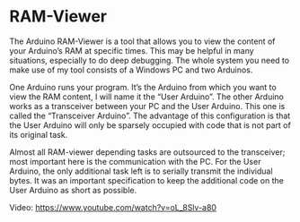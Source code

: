 # RAM-Viewer
The Arduino RAM-Viewer is a tool that allows you to view the content of your Arduino’s RAM at specific times. This may be helpful in many situations, especially to do deep debugging. The whole system you need to make use of my tool consists of a Windows PC and two Arduinos.

One Arduino runs your program. It’s the Arduino from which you want to view the RAM content, I will name it the “User Arduino”. The other Arduino works as a transceiver between your PC and the User Arduino. This one is called the “Transceiver Arduino”. The advantage of this configuration is that the User Arduino will only be sparsely occupied with code that is not part of its original task. 

Almost all RAM-viewer depending tasks are outsourced to the transceiver; most important here is the communication with the PC. For the User Arduino, the only additional task left is to serially transmit the individual bytes. It was an important specification to keep the additional code on the User Arduino as short as possible.

Video: https://www.youtube.com/watch?v=oL_8Slv-a80
